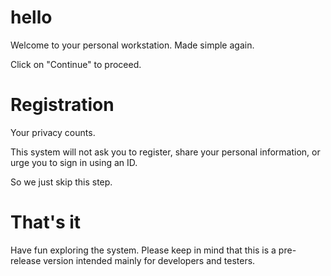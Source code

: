 # hello

Welcome to your personal workstation.
Made simple again.

Click on "Continue" to proceed.

# Registration

Your privacy counts.

This system will not ask you to register, share your personal information, or urge you to sign in using an ID.

So we just skip this step.

# That's it

Have fun exploring the system. Please keep in mind that this is a pre-release version intended mainly for developers and testers.
